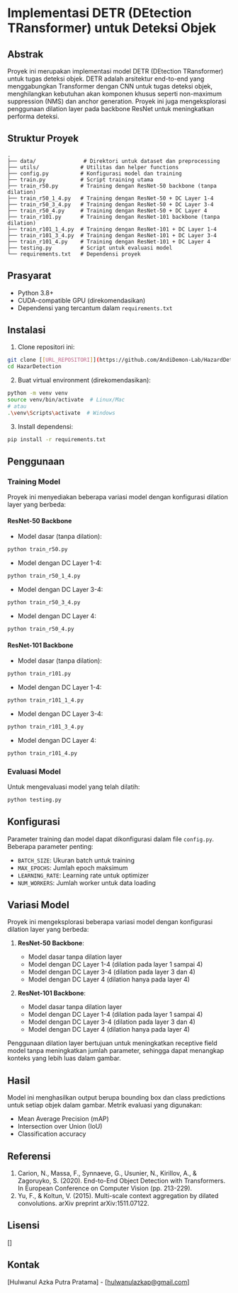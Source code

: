 # Implementasi DETR (DEtection TRansformer) untuk Deteksi Objek

## Abstrak
Proyek ini merupakan implementasi model DETR (DEtection TRansformer) untuk tugas deteksi objek. DETR adalah arsitektur end-to-end yang menggabungkan Transformer dengan CNN untuk tugas deteksi objek, menghilangkan kebutuhan akan komponen khusus seperti non-maximum suppression (NMS) dan anchor generation. Proyek ini juga mengeksplorasi penggunaan dilation layer pada backbone ResNet untuk meningkatkan performa deteksi.

## Struktur Proyek
```
.
├── data/               # Direktori untuk dataset dan preprocessing
├── utils/             # Utilitas dan helper functions
├── config.py          # Konfigurasi model dan training
├── train.py           # Script training utama
├── train_r50.py       # Training dengan ResNet-50 backbone (tanpa dilation)
├── train_r50_1_4.py   # Training dengan ResNet-50 + DC Layer 1-4
├── train_r50_3_4.py   # Training dengan ResNet-50 + DC Layer 3-4
├── train_r50_4.py     # Training dengan ResNet-50 + DC Layer 4
├── train_r101.py      # Training dengan ResNet-101 backbone (tanpa dilation)
├── train_r101_1_4.py  # Training dengan ResNet-101 + DC Layer 1-4
├── train_r101_3_4.py  # Training dengan ResNet-101 + DC Layer 3-4
├── train_r101_4.py    # Training dengan ResNet-101 + DC Layer 4
├── testing.py         # Script untuk evaluasi model
└── requirements.txt   # Dependensi proyek
```

## Prasyarat
- Python 3.8+
- CUDA-compatible GPU (direkomendasikan)
- Dependensi yang tercantum dalam `requirements.txt`

## Instalasi
1. Clone repositori ini:
```bash
git clone [[URL_REPOSITORI]](https://github.com/AndiDemon-Lab/HazardDetection)
cd HazarDetection
```

2. Buat virtual environment (direkomendasikan):
```bash
python -m venv venv
source venv/bin/activate  # Linux/Mac
# atau
.\venv\Scripts\activate  # Windows
```

3. Install dependensi:
```bash
pip install -r requirements.txt
```

## Penggunaan

### Training Model
Proyek ini menyediakan beberapa variasi model dengan konfigurasi dilation layer yang berbeda:

#### ResNet-50 Backbone
- Model dasar (tanpa dilation):
```bash
python train_r50.py
```
- Model dengan DC Layer 1-4:
```bash
python train_r50_1_4.py
```
- Model dengan DC Layer 3-4:
```bash
python train_r50_3_4.py
```
- Model dengan DC Layer 4:
```bash
python train_r50_4.py
```

#### ResNet-101 Backbone
- Model dasar (tanpa dilation):
```bash
python train_r101.py
```
- Model dengan DC Layer 1-4:
```bash
python train_r101_1_4.py
```
- Model dengan DC Layer 3-4:
```bash
python train_r101_3_4.py
```
- Model dengan DC Layer 4:
```bash
python train_r101_4.py
```

### Evaluasi Model
Untuk mengevaluasi model yang telah dilatih:
```bash
python testing.py
```

## Konfigurasi
Parameter training dan model dapat dikonfigurasi dalam file `config.py`. Beberapa parameter penting:
- `BATCH_SIZE`: Ukuran batch untuk training
- `MAX_EPOCHS`: Jumlah epoch maksimum
- `LEARNING_RATE`: Learning rate untuk optimizer
- `NUM_WORKERS`: Jumlah worker untuk data loading

## Variasi Model
Proyek ini mengeksplorasi beberapa variasi model dengan konfigurasi dilation layer yang berbeda:

1. **ResNet-50 Backbone**:
   - Model dasar tanpa dilation layer
   - Model dengan DC Layer 1-4 (dilation pada layer 1 sampai 4)
   - Model dengan DC Layer 3-4 (dilation pada layer 3 dan 4)
   - Model dengan DC Layer 4 (dilation hanya pada layer 4)

2. **ResNet-101 Backbone**:
   - Model dasar tanpa dilation layer
   - Model dengan DC Layer 1-4 (dilation pada layer 1 sampai 4)
   - Model dengan DC Layer 3-4 (dilation pada layer 3 dan 4)
   - Model dengan DC Layer 4 (dilation hanya pada layer 4)

Penggunaan dilation layer bertujuan untuk meningkatkan receptive field model tanpa meningkatkan jumlah parameter, sehingga dapat menangkap konteks yang lebih luas dalam gambar.

## Hasil
Model ini menghasilkan output berupa bounding box dan class predictions untuk setiap objek dalam gambar. Metrik evaluasi yang digunakan:
- Mean Average Precision (mAP)
- Intersection over Union (IoU)
- Classification accuracy

## Referensi
1. Carion, N., Massa, F., Synnaeve, G., Usunier, N., Kirillov, A., & Zagoruyko, S. (2020). End-to-End Object Detection with Transformers. In European Conference on Computer Vision (pp. 213-229).
2. Yu, F., & Koltun, V. (2015). Multi-scale context aggregation by dilated convolutions. arXiv preprint arXiv:1511.07122.

## Lisensi
[]

## Kontak
[Hulwanul Azka Putra Pratama] - [hulwanulazkap@gmail.com] 

